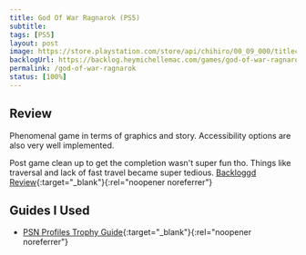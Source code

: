 ```yaml
---
title: God Of War Ragnarok (PS5)
subtitle:
tags: [PS5]
layout: post
image: https://store.playstation.com/store/api/chihiro/00_09_000/titlecontainer/SE/en/999/PPSA08330_00/image
backlogUrl: https://backlog.heymichellemac.com/games/god-of-war-ragnarok-ps5/
permalink: /god-of-war-ragnarok
status: [100%]
---
```


## Review

Phenomenal game in terms of graphics and story. Accessibility options are also very well implemented.

Post game clean up to get the completion wasn't super fun tho. Things like traversal and lack of fast travel became super tedious. [Backloggd Review](https://www.backloggd.com/u/MichelleMac/review/639381/){:target="\_blank"}{:rel="noopener noreferrer"}

## Guides I Used
- [PSN Profiles Trophy Guide](https://psnprofiles.com/guide/15509-god-of-war-ragnar%C3%B6k-trophy-guide){:target="_blank"}{:rel="noopener noreferrer"}